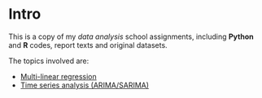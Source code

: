 # Intro
This is a copy of my *data analysis* school assignments, including **Python** and **R** codes, report texts and original datasets.  
  
The topics involved are:
- [Multi-linear regression](https://github.com/yhuuc/data_analysis/blob/main/multilinear%20regression/insurance%20%26%20house%20(multilinear%20regression).ipynb)
- [Time series analysis (ARIMA/SARIMA)](https://github.com/yhuuc/data_analysis/blob/main/time%20series%20analysis/Time%20series%20(CO2%20emission).ipynb)
